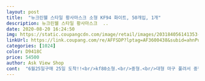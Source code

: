 ```yaml
---
layout: post 
title:  "뉴크린웰 스타일 황사마스크 소형 KF94 화이트, 50개입, 1개" 
description: 뉴크린웰 스타일 황사마스크  ..
date: 2020-08-20 16:24:50 
img: https://static.coupangcdn.com/image/retail/images/203184056141353-8596fa7d-0fcc-4370-911c-d75fa14b3439.jpg 
linkUrl: https://link.coupang.com/re/AFFSDP?lptag=AF3600438&subid=ahnPublicAsk&pageKey=1706910927&itemId=2905032610&vendorItemId=70893969861&traceid=V0-113-dffdd89afce4adcc 
categories: [1024] 
color: D9418C 
price: 54500 
author: Ask View Shop 
cont:  "6월25일구매 25일 도착!!<br/>kf80소형.<br/>중형.<br/>대형 마구 풀려서 중형을 간신히 구매하고선 작은아이때문에 소형을 간절히 원했지만 계속 결재실패!<br/>감사합니다.<br/><br/>공적으로 94소형  사 놓은게 몇 장 안 되서 제발 통으로 구매 성공해보자 계속 쿠팡 들락날락 거리고 재입고신청 해놨었는데 마스크 한참 구하기 힘들 땐 알람 해놔도 뜨지도 않고 쥐도 새도 모르게 떳다 사라져서 늘 포기 상태였어요 ㅜ 뭐 새고 계속하신다는 분들도 있고 후기 봐도 감도 안 오더니  요즘엔 알람이 뜨더라구요  시간 때가 새벽이었고 2번 정도 놓치고 새벽에 안 자고 버티고 있었는데 1시 넘어서 재입고 알람이 뜨길래 바로 들어가서 구매 눌렀어요 근데 바로 품절 안 되고 한참 떠있더라구요 드디어 구매 성공ㅜ ㅜ 50장이라니 든든하더라구요 배송 잘 오나 계속 확인하고 ㅋ 손에 들어오기까지 긴장 좀 했네요^^;;;; 근데 배송이 넘 하드라구요 ㅜ 비닐 포장인데 박스가 다 찌그러져서 꺼내는데 마스크들이 후두둑 떨어지고;;;;  박스 안에 넣어서 보관하고 싶었는데 ㅜ ㅜ 우째 이런 상태가 되다니,,,  이 위에 무거운 거 올리고 막 던지면서 왔나봐요 ;;;; 점선 부분 다 뜯겨서 버리고 아래 부분만 테이프 바르고 어찌 살려서 놔뒀는데 마스크는 이렇게 막 대할거면 박스에 제발 포장 좀 해주세요 ㅜ ㅜ<br/>공적으로 구매해서 사용 해보니 10살 아이에게 넉넉하게 맞는 사이즈라  만족 했는데 쿠팡에서 공적 보다 더 저렴하게 판매 하길래 얼른 구매했답니다<br/>공적으로 크린웰 80 사용한적이 있었는데 괜찮아서 구매했고  색상도 네이비랑 노랑 다양하던데  이건 화이트라 깔끔하고 냄새도 안 나고 좋아요 애들 사용하기 면도 부드럽고갯수도 50개 딱 맞게 왔네요 초록창 검색해봐도 지금 상황에선 쿠팡이 제일 저렴했고 배송 상태 빼고는  만족합니다<br/>그러고선 갑자기  kf94소형이 떠서 소형만 보고선 막 누름^^<br/>내가 찾은 80은 아니였지만 여튼 소형이라 고민끝!<br/>마스크 면도 부드럽고 사용중 입쪽 보풀도 안일어나고 무엇보다 귀걸이쪽이 안아프고 좋다고 하네요<br/>마스크는 부드럽고 7살 아이 사용하니 좀 크긴해용 ㅋ 사이즈가 넉넉해요  줄도 여유 있어서 조금 묶어 사용하던가 해야겠어요 고리는 아이가 불편해 하더라구요 ㅜ 줄 안 묶은 상태에서도 뜨지는 않지만 잘 벗겨질 듯 .<br/>.<br/> 저는 가을 겨울 대비용이라 일단 잘 놔뒀네용<br/>마스크들은 이상없어서 괜찮습니다.<br/>^^<br/>박스 안에서 도대체 무슨일이 있었길래 들자마자 박스가 쭈욱 찢어지드라구요.<br/> 올래 첨부터 박스상태가 좋지않아서 뽁뽁이를 넣었나싶드라구요.<br/> 더 찢기지말라구<br/>착한가격  으로  구매할수 있어서 넘 좋았답니다<br/>" 
---
```

